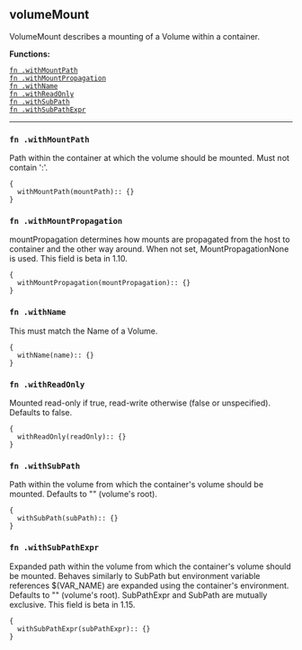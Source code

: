 
## volumeMount
VolumeMount describes a mounting of a Volume within a container.

**Functions:**

[`fn .withMountPath`](#fn-withmountpath)  
[`fn .withMountPropagation`](#fn-withmountpropagation)  
[`fn .withName`](#fn-withname)  
[`fn .withReadOnly`](#fn-withreadonly)  
[`fn .withSubPath`](#fn-withsubpath)  
[`fn .withSubPathExpr`](#fn-withsubpathexpr)  

---


### `fn .withMountPath`
Path within the container at which the volume should be mounted.  Must not contain ':'.
```jsonnet
{
  withMountPath(mountPath):: {}
}
```

### `fn .withMountPropagation`
mountPropagation determines how mounts are propagated from the host to container and the other way around. When not set, MountPropagationNone is used. This field is beta in 1.10.
```jsonnet
{
  withMountPropagation(mountPropagation):: {}
}
```

### `fn .withName`
This must match the Name of a Volume.
```jsonnet
{
  withName(name):: {}
}
```

### `fn .withReadOnly`
Mounted read-only if true, read-write otherwise (false or unspecified). Defaults to false.
```jsonnet
{
  withReadOnly(readOnly):: {}
}
```

### `fn .withSubPath`
Path within the volume from which the container's volume should be mounted. Defaults to "" (volume's root).
```jsonnet
{
  withSubPath(subPath):: {}
}
```

### `fn .withSubPathExpr`
Expanded path within the volume from which the container's volume should be mounted. Behaves similarly to SubPath but environment variable references $(VAR_NAME) are expanded using the container's environment. Defaults to "" (volume's root). SubPathExpr and SubPath are mutually exclusive. This field is beta in 1.15.
```jsonnet
{
  withSubPathExpr(subPathExpr):: {}
}
```

